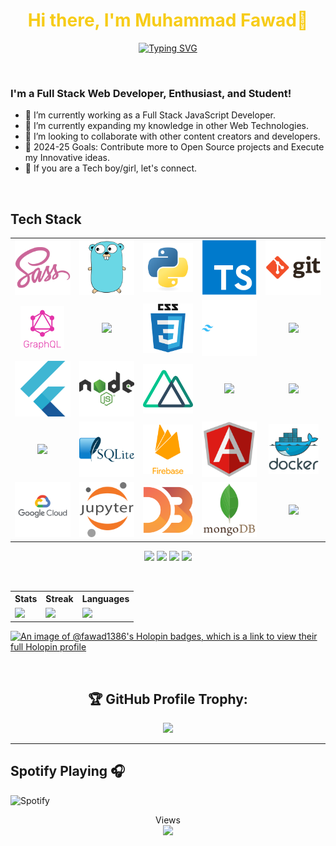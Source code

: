 <body>
<div align="center">
    <h1 style="color: #F7CC18FF;">Hi there, I'm Muhammad Fawad👋<a href="#"></a></h1>
  </div>
<p align="center">
  <a href="https://github.com/fawad1386"><img src="https://readme-typing-svg.herokuapp.com?font=sans-serif+fonts&weight=800&size=24&duration=2000&pause=1000&color=F7CC18&center=true&vCenter=true&width=435&lines=React+Developer;Full+Stack+JavaScript+Developer;Angular+Developer;HTML%20|%20CSS%20|%20Bootstrap|%20Javascript;MongoDb|%20ExpressJs|%20ReactJs|%20Nodejs;Always%20learning%20new%20Technology&center=true&width=500&height=50" alt="Typing SVG"></a>
  
</p>
<!-- <h1 align="center"> Connect with me: </h1>
 <p align="center">
  <a href="https://www.cloudskillsboost.google/public_profiles/e6e73b02-4663-4105-b49c-00184e168127"
  target="blank">
  <img style="text-align: center;" src="https://cdn.jsdelivr.net/npm/simple-icons@2.17.0/icons/qwiklabs.svg"
      alt="fawad1386" height="30" width="40" />
</a>

<a href="https://codepen.io/fawad1386" target="blank">
  <img style="text-align: center;" src="https://cdn.jsdelivr.net/npm/simple-icons@3.0.1/icons/codepen.svg"
      alt="fawad1386" height="30" width="40" />
</a>

<a href="https://leetcode.com/fawad1386/" target="blank">
  <img style="text-align: center;" src="https://cdn.jsdelivr.net/npm/simple-icons@2.17.0/icons/leetcode.svg"
      alt="fawad1386" height="30" width="40" />
</a>

<a href="https://dev.to/fawad1386" target="blank">
  <img style="text-align: center;" src="https://cdn.jsdelivr.net/npm/simple-icons@3.0.1/icons/dev-dot-to.svg"
      alt="fawad1386" height="30" width="40" />
</a>

<a href="https://twitter.com/fawad564" target="blank">
  <img style="text-align: center;" src="https://cdn.jsdelivr.net/npm/simple-icons@3.0.1/icons/twitter.svg"
      alt="fawad1386" height="30" width="40" />
</a>

<a href="[https://www.linkedin.com/in/muhammad-fawad-naeem/]" target="blank">
  <img style="text-align: center;" src="https://cdn.jsdelivr.net/npm/simple-icons@3.0.1/icons/linkedin.svg"
      alt="fawad1386" height="30" width="40" />
</a>

<a href="https://www.instagram.com/em_fawad_naeem/" target="blank">
  <img style="text-align: center;" src="https://cdn.jsdelivr.net/npm/simple-icons@3.0.1/icons/instagram.svg"
      alt="fawad1386" height="30" width="40" />
</a>
</p> -->
    <br>

### I'm a Full Stack Web Developer, Enthusiast, and Student!
- 🔭 I’m currently working as a Full Stack JavaScript Developer.
- 🌱 I’m currently expanding my knowledge in other Web Technologies.
- 👯 I’m looking to collaborate with other content creators and developers.
- 🥅 2024-25 Goals: Contribute more to Open Source projects and Execute my Innovative ideas.
- 💎 If you are a Tech boy/girl, let's connect.

 
<br>
    
<h2>Tech Stack</h2>

<table>
<tr>
<td align='center'>
<img src="https://github.com/devicons/devicon/blob/master/icons/sass/sass-original.svg" width="100">
</td>
<td align='center'>
<img src="https://github.com/devicons/devicon/blob/master/icons/go/go-original.svg" width="100">
</td>
<td align='center'>
<img src="https://github.com/devicons/devicon/blob/master/icons/python/python-original.svg"  width="100">
</td>
<td align='center'>
<img src="https://github.com/devicons/devicon/blob/master/icons/typescript/typescript-original.svg" width="100">
</td>
<td align='center'>
<img src="https://github.com/devicons/devicon/blob/master/icons/git/git-original-wordmark.svg" width="100">
</td>
</tr>
<tr>
<td align='center'>
<img src="https://github.com/devicons/devicon/blob/master/icons/graphql/graphql-plain-wordmark.svg" width="70">
</td>
<td align='center'>
<img src="https://upload.wikimedia.org/wikipedia/commons/thumb/3/38/HTML5_Badge.svg/600px-HTML5_Badge.svg.png" width="70">
</td>
<td align='center'>
<img src="https://raw.githubusercontent.com/devicons/devicon/0d6c64dbbf311879f7d563bfc3ccf559f9ed111c/icons/css3/css3-original-wordmark.svg" width="80">
</td>
<td align='center' width="200">
<img src="https://github.com/devicons/devicon/blob/master/icons/tailwindcss/tailwindcss-original-wordmark.svg" width="170">
</td>
<td align='center' width="200">
<img src="https://github.com/abranhe/programming-languages-logos/blob/master/src/javascript/javascript.svg" width="90">
</td>
</tr>
<tr>
<td align='center' width="200">
<img src="https://github.com/devicons/devicon/blob/master/icons/flutter/flutter-original.svg">
</td>
<td align='center' width="200">
<img src="https://github.com/devicons/devicon/blob/master/icons/nodejs/nodejs-original-wordmark.svg">
</td>
<td align='center'>
<img src="https://github.com/devicons/devicon/blob/master/icons/nuxtjs/nuxtjs-original.svg">
</td>
<td align='center' width="200">
<img src="https://www.djangoproject.com/m/img/logos/django-logo-negative.png">
</td>
<td align='center' width="200">
<img src="https://www.vectorlogo.zone/logos/heroku/heroku-ar21.svg">
</td>
</tr>
<tr>	
<td align='center' width="200">
<img src="https://download.logo.wine/logo/MySQL/MySQL-Logo.wine.png">
</td>
<td align='center' width="200">
<img src="https://github.com/devicons/devicon/blob/master/icons/sqlite/sqlite-original-wordmark.svg" width="100">
</td>
<td align='center' width="200">
<img src="https://github.com/devicons/devicon/blob/master/icons/firebase/firebase-plain-wordmark.svg"  width="90">
</td>
<td align='center' width="200">
<img src="https://github.com/devicons/devicon/blob/master/icons/angularjs/angularjs-original.svg"  width="90">
</td>
<td align='center' width="200">
<img src="https://github.com/devicons/devicon/blob/master/icons/docker/docker-original-wordmark.svg" width="80">
</td>
</tr>
<tr>
<td align='center' width="200">
<img src="https://github.com/devicons/devicon/blob/master/icons/googlecloud/googlecloud-original-wordmark.svg" width="150">
</td>
<td align='center' width="200">
<img src="https://github.com/devicons/devicon/blob/master/icons/jupyter/jupyter-original-wordmark.svg" width="90">
</td>
<td align='center' width="200">
<img src="https://github.com/devicons/devicon/blob/master/icons/d3js/d3js-original.svg" width="90">
</td>
<td align='center' width="200">
<img src="https://github.com/devicons/devicon/blob/master/icons/mongodb/mongodb-original-wordmark.svg" width="90">
</td>
<td align='center'>
<img src="https://www.vectorlogo.zone/logos/reactjs/reactjs-ar21.svg">
</td>
</tr>
</table>
	  
<p align="center">
<a href="https://www.linkedin.com/in/muhammad-fawad-naeem/"><img src="https://img.shields.io/badge/-Muhammad%20Fawad-0077B5?style=flat&logo=Linkedin&logoColor=white"/></a>
<a href="mailto:mfawad@maservices-ltd.com"><img src="https://img.shields.io/badge/mfawad@maservices-ltd.com-D14836?style=flat&logo=Gmail&logoColor=white"/></a>
<a href="https://www.instagram.com/em_fawad_naeem/"><img src="https://img.shields.io/badge/-@fawadnaeem-E4405F?style=flat&logo=Instagram&logoColor=white"/></a>
<a href="https://leetcode.com/fawad1386/"><img src="https://img.shields.io/badge/-/fawadnaeem-e8b519?style=flat&logo=leetcode&logoColor=black"/></a>
 </p>
    
<br>

<table>
  <tr>
    <th>Stats</th>
    <th>Streak</th>
    <th>Languages</th>
  </tr>
  <tr>
    <td><img src="https://github-profile-summary-cards.vercel.app/api/cards/stats?username=fawadMSA&theme=gruvbox"/></td>
    <td><a href="https://git.io/streak-stats"><img src="https://streak-stats.demolab.com/?user=fawadMSA&theme=gruvbox&hide_border=true&border_radius=32&date_format=j%20M%5B%20Y%5D&ring=888888"/></a></td>
    <td><img src="https://github-profile-summary-cards.vercel.app/api/cards/repos-per-language?username=fawadMSA&theme=gruvbox"/></td>
  </tr>
</table>
	


 [![An image of @fawad1386's Holopin badges, which is a link to view their full Holopin profile](https://holopin.me/fawad1386)](https://holopin.io/@fawad1386)

<br/>
<h2 align="center">🏆 GitHub Profile Trophy:</h2>
<p align="center">
<a href="https://github.com/fawadMSA">
  <img width=600 src="https://github-profile-trophy.vercel.app/?username=fawadMSA&theme=discord"/>
</a>
</p>
<hr>
<h2 align>Spotify Playing 🎧</h2>
    
![Spotify](https://novatorem.vercel.app/api/spotify)
    
<p align="center"> 
  Views<br>
  <img src="https://profile-counter.glitch.me/fawadMSA/count.svg" />
</p>
